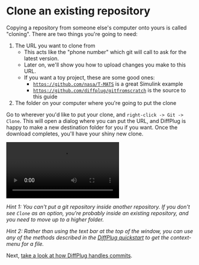 # Clone an existing repository

Copying a repository from someone else's computer onto yours is called "cloning".  There are two things you're going to need:

1. The URL you want to clone from
	+ This acts like the "phone number" which git will call to ask for the latest version.
	+ Later on, we'll show you how to upload changes you make to this URL.
	+ If you want a toy project, these are some good ones:
		+ [`https://github.com/nasa/T-MATS`](https://github.com/nasa/T-MATS) is a great Simulink example
		+ [`https://github.com/diffplug/gitfromscratch`](https://github.com/diffplug/gitfromscratch) is the source to this guide
2. The folder on your computer where you're going to put the clone

Go to wherever you'd like to put your clone, and `right-click -> Git -> Clone`.  This will open a dialog where you can put the URL, and DiffPlug is happy to make a new destination folder for you if you want.  Once the download completes, you'll have your shiny new clone.

![git clone video](clone.mp4)

*Hint 1: You can't put a git repository inside another repository.  If you don't see `Clone` as an option, you're probably inside an existing repository, and you need to move up to a higher folder.*

*Hint 2: Rather than using the text bar at the top of the window, you can use any of the methods described in the [DiffPlug quickstart](https://docs.diffplug.com/2.0.2/getting-started/quickstart/) to get the context-menu for a file.*

Next, [take a look at how DiffPlug handles commits](../commit/).
